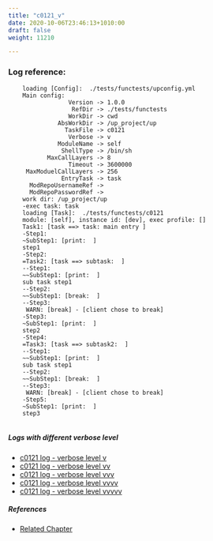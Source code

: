 ```yaml
---
title: "c0121_v"
date: 2020-10-06T23:46:13+1010:00
draft: false
weight: 11210

---
```


### Log reference: <no value>

```
    loading [Config]:  ./tests/functests/upconfig.yml
    Main config:
                 Version -> 1.0.0
                  RefDir -> ./tests/functests
                 WorkDir -> cwd
              AbsWorkDir -> /up_project/up
                TaskFile -> c0121
                 Verbose -> v
              ModuleName -> self
               ShellType -> /bin/sh
           MaxCallLayers -> 8
                 Timeout -> 3600000
     MaxModuelCallLayers -> 256
               EntryTask -> task
      ModRepoUsernameRef -> 
      ModRepoPasswordRef -> 
    work dir: /up_project/up
    -exec task: task
    loading [Task]:  ./tests/functests/c0121
    module: [self], instance id: [dev], exec profile: []
    Task1: [task ==> task: main entry ]
    -Step1:
    ~SubStep1: [print:  ]
    step1
    -Step2:
    =Task2: [task ==> subtask:  ]
    --Step1:
    ~~SubStep1: [print:  ]
    sub task step1
    --Step2:
    ~~SubStep1: [break:  ]
    --Step3:
     WARN: [break] - [client chose to break]
    -Step3:
    ~SubStep1: [print:  ]
    step2
    -Step4:
    =Task3: [task ==> subtask2:  ]
    --Step1:
    ~~SubStep1: [print:  ]
    sub task step1
    --Step2:
    ~~SubStep1: [break:  ]
    --Step3:
     WARN: [break] - [client chose to break]
    -Step5:
    ~SubStep1: [print:  ]
    step3
    
```

##### Logs with different verbose level
* [c0121 log - verbose level v](../../logs/c0121_v)
* [c0121 log - verbose level vv](../../logs/c0121_vv)
* [c0121 log - verbose level vvv](../../logs/c0121_vvv)
* [c0121 log - verbose level vvvv](../../logs/c0121_vvvv)
* [c0121 log - verbose level vvvvv](../../logs/c0121_vvvvv)

##### References
* [Related Chapter](../../flow-controll/c0121)
